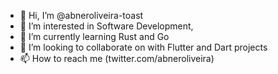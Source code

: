 - 👋 Hi, I’m @abneroliveira-toast
- 👀 I’m interested in Software Development,
- 🌱 I’m currently learning Rust and Go
- 💞️ I’m looking to collaborate on with Flutter and Dart projects
- 📫 How to reach me (twitter.com/abneroliveira)

<!---
abneroliveira-toast/abneroliveira-toast is a ✨ special ✨ repository because its `README.md` (this file) appears on your GitHub profile.
You can click the Preview link to take a look at your changes.
--->
